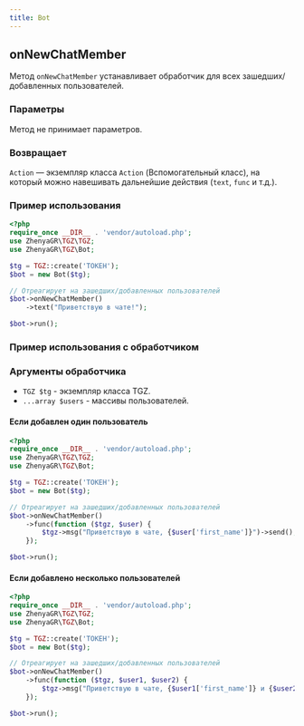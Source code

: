 ```yaml
---
title: Bot
---
```


## onNewChatMember
Метод `onNewChatMember` устанавливает обработчик для всех зашедших/добавленных пользователей.

### Параметры
Метод не принимает параметров.

### Возвращает
`Action` — экземпляр класса `Action` (Вспомогательный класс), на который можно навешивать дальнейшие действия (`text`, `func` и т.д.).

### Пример использования
```php
<?php
require_once __DIR__ . 'vendor/autoload.php';
use ZhenyaGR\TGZ\TGZ;
use ZhenyaGR\TGZ\Bot;

$tg = TGZ::create('ТОКЕН');
$bot = new Bot($tg);

// Отреагирует на зашедших/добавленных пользователей
$bot->onNewChatMember()
    ->text("Приветствую в чате!");

$bot->run();
```

### Пример использования с обработчиком

### Аргументы обработчика
- `TGZ $tg` - экземпляр класса TGZ.
- `...array $users` - массивы пользователей.

#### Если добавлен один пользователь
```php
<?php
require_once __DIR__ . 'vendor/autoload.php';
use ZhenyaGR\TGZ\TGZ;
use ZhenyaGR\TGZ\Bot;

$tg = TGZ::create('ТОКЕН');
$bot = new Bot($tg);

// Отреагирует на зашедших/добавленных пользователей
$bot->onNewChatMember()
    ->func(function ($tgz, $user) {
        $tgz->msg("Приветствую в чате, {$user['first_name']}")->send();
    });

$bot->run();
```

#### Если добавлено несколько пользователей
```php
<?php
require_once __DIR__ . 'vendor/autoload.php';
use ZhenyaGR\TGZ\TGZ;
use ZhenyaGR\TGZ\Bot;

$tg = TGZ::create('ТОКЕН');
$bot = new Bot($tg);

// Отреагирует на зашедших/добавленных пользователей
$bot->onNewChatMember()
    ->func(function ($tgz, $user1, $user2) {
        $tgz->msg("Приветствую в чате, {$user1['first_name']} и {$user2['first_name']}")->send();
    });

$bot->run();
```